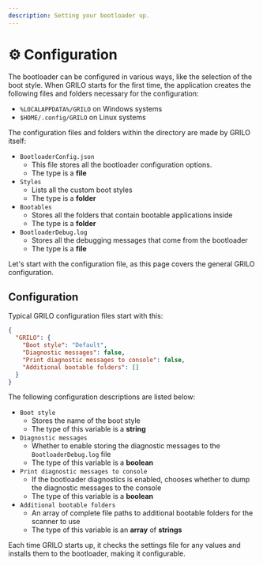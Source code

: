```yaml
---
description: Setting your bootloader up.
---
```


# ⚙ Configuration

The bootloader can be configured in various ways, like the selection of the boot style. When GRILO starts for the first time, the application creates the following files and folders necessary for the configuration:

* `%LOCALAPPDATA%/GRILO` on Windows systems
* `$HOME/.config/GRILO` on Linux systems

The configuration files and folders within the directory are made by GRILO itself:

* `BootloaderConfig.json`
  * This file stores all the bootloader configuration options.
  * The type is a **file**
* `Styles`
  * Lists all the custom boot styles
  * The type is a **folder**
* `Bootables`
  * Stores all the folders that contain bootable applications inside
  * The type is a **folder**
* `BootloaderDebug.log`
  * Stores all the debugging messages that come from the bootloader
  * The type is a **file**

Let's start with the configuration file, as this page covers the general GRILO configuration.

## Configuration

Typical GRILO configuration files start with this:

```json
{
  "GRILO": {
    "Boot style": "Default",
    "Diagnostic messages": false,
    "Print diagnostic messages to console": false,
    "Additional bootable folders": []
  }
}
```

The following configuration descriptions are listed below:

* `Boot style`
  * Stores the name of the boot style
  * The type of this variable is a **string**
* `Diagnostic messages`
  * Whether to enable storing the diagnostic messages to the `BootloaderDebug.log` file
  * The type of this variable is a **boolean**
* `Print diagnostic messages to console`
  * If the bootloader diagnostics is enabled, chooses whether to dump the diagnostic messages to the console
  * The type of this variable is a **boolean**
* `Additional bootable folders`
  * An array of complete file paths to additional bootable folders for the scanner to use
  * The type of this variable is an **array** of **strings**

Each time GRILO starts up, it checks the settings file for any values and installs them to the bootloader, making it configurable.
